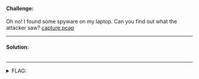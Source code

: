 #### Challenge:

Oh no! I found some spyware on my laptop.  Can you find out what the attacker saw? [capture.pcap](./capture.pcap ":ignore")

---

#### Solution:

```bash
```

---

<details><summary>FLAG:</summary>

```

```

</details>
<br/>
